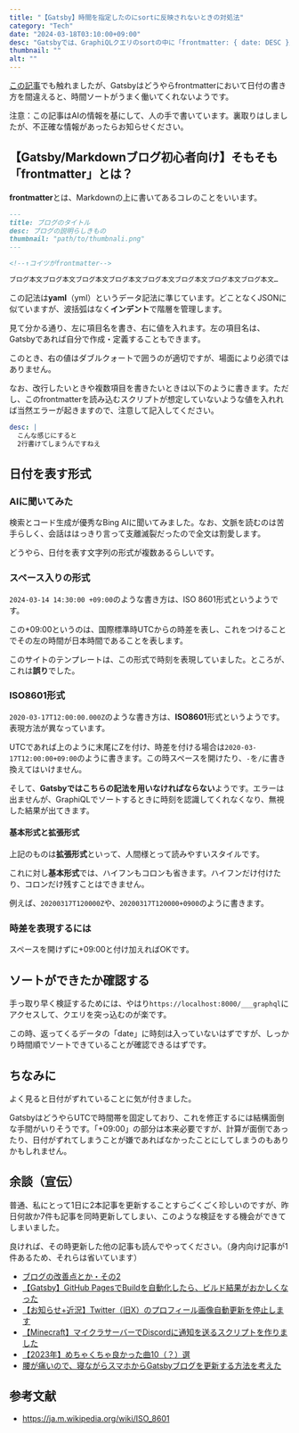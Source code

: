 ```yaml
---
title: "【Gatsby】時間を指定したのにsortに反映されないときの対処法"
category: "Tech"
date: "2024-03-18T03:10:00+09:00"
desc: "Gatsbyでは、GraphiQLクエリのsortの中に「frontmatter: { date: DESC }」と入れても、時刻を考慮してくれず動かないことがあります。その解決策です。"
thumbnail: ""
alt: ""
---
```


[この記事](../blog_changelog_2/)でも触れましたが、Gatsbyはどうやらfrontmatterにおいて日付の書き方を間違えると、時間ソートがうまく働いてくれないようです。

注意：この記事はAIの情報を基にして、人の手で書いています。裏取りはしましたが、不正確な情報があったらお知らせください。

## 【Gatsby/Markdownブログ初心者向け】そもそも「frontmatter」とは？

**frontmatter**とは、Markdownの上に書いてあるコレのことをいいます。

```md
---
title: ブログのタイトル
desc: ブログの説明らしきもの
thumbnail: "path/to/thumbnali.png"
---

<!--↑コイツがfrontmatter-->

ブログ本文ブログ本文ブログ本文ブログ本文ブログ本文ブログ本文ブログ本文ブログ本文…
```

この記法は**yaml**（yml）というデータ記法に準じています。どことなくJSONに似ていますが、波括弧はなく**インデント**で階層を管理します。

見て分かる通り、左に項目名を書き、右に値を入れます。左の項目名は、Gatsbyであれば自分で作成・定義することもできます。

このとき、右の値はダブルクォートで囲うのが適切ですが、場面により必須ではありません。

なお、改行したいときや複数項目を書きたいときは以下のように書きます。ただし、このfrontmatterを読み込むスクリプトが想定していないような値を入れれば当然エラーが起きますので、注意して記入してください。

```yaml
desc: |
  こんな感じにすると
  2行書けてしまうんですねえ
```

## 日付を表す形式

### AIに聞いてみた

検索とコード生成が優秀なBing AIに聞いてみました。なお、文脈を読むのは苦手らしく、会話ははっきり言って支離滅裂だったので全文は割愛します。

どうやら、日付を表す文字列の形式が複数あるらしいです。

### スペース入りの形式

`2024-03-14 14:30:00 +09:00`のような書き方は、ISO 8601形式というようです。

この+09:00というのは、国際標準時UTCからの時差を表し、これをつけることでその左の時間が日本時間であることを表します。

このサイトのテンプレートは、この形式で時刻を表現していました。ところが、これは**誤り**でした。

### ISO8601形式

`2020-03-17T12:00:00.000Z`のような書き方は、**ISO8601**形式というようです。表現方法が異なっています。

UTCであれば上のように末尾にZを付け、時差を付ける場合は`2020-03-17T12:00:00+09:00`のように書きます。この時スペースを開けたり、`-`を`/`に書き換えてはいけません。

そして、**Gatsbyではこちらの記法を用いなければならない**ようです。エラーは出ませんが、GraphiQLでソートするときに時刻を認識してくれなくなり、無視した結果が出てきます。

#### 基本形式と拡張形式

上記のものは**拡張形式**といって、人間様とって読みやすいスタイルです。

これに対し**基本形式**では、ハイフンもコロンも省きます。ハイフンだけ付けたり、コロンだけ残すことはできません。

例えば、`20200317T120000Z`や、`20200317T120000+0900`のように書きます。

### 時差を表現するには

スペースを開けずに+09:00と付け加えればOKです。

## ソートができたか確認する

手っ取り早く検証するためには、やはり`https://localhost:8000/___graphql`にアクセスして、クエリを突っ込むのが楽です。

この時、返ってくるデータの「date」に時刻は入っていないはずですが、しっかり時間順でソートできていることが確認できるはずです。

## ちなみに

よく見ると日付がずれていることに気が付きました。

GatsbyはどうやらUTCで時間帯を固定しており、これを修正するには結構面倒な手間がいりそうです。「+09:00」の部分は本来必要ですが、計算が面倒であったり、日付がずれてしまうことが嫌であればなかったことにしてしまうのもありかもしれません。

## 余談（宣伝）

普通、私にとって1日に2本記事を更新することすらごくごく珍しいのですが、昨日何故か7件も記事を同時更新してしまい、このような検証をする機会ができてしまいました。

良ければ、その時更新した他の記事も読んでやってください。（身内向け記事が1件あるため、それらは省いています）

- [ブログの改善点とか・その2](../blog_changelog_2/)
- [【Gatsby】GitHub PagesでBuildを自動化したら、ビルド結果がおかしくなった](../auto_gatsby_build/)
- [【お知らせ+近況】Twitter（旧X）のプロフィール画像自動更新を停止します](../abandoning_profile_pic_update/)
- [【Minecraft】マイクラサーバーでDiscordに通知を送るスクリプトを作りました](../mcpynotify/)
- [【2023年】めちゃくちゃ良かった曲10（？）選](../great_songs_2023/)
- [腰が痛いので、寝ながらスマホからGatsbyブログを更新する方法を考えた](../write_articles_from_smartphone_using_git/)

## 参考文献

- https://ja.m.wikipedia.org/wiki/ISO_8601